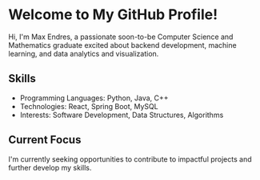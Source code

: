 # Welcome to My GitHub Profile!
Hi, I'm Max Endres, a passionate soon-to-be Computer Science and Mathematics graduate excited about backend development, machine learning, and data analytics and visualization.

## Skills
- Programming Languages: Python, Java, C++
- Technologies: React, Spring Boot, MySQL
- Interests: Software Development, Data Structures, Algorithms

## Current Focus
I'm currently seeking opportunities to contribute to impactful projects and further develop my skills. 

